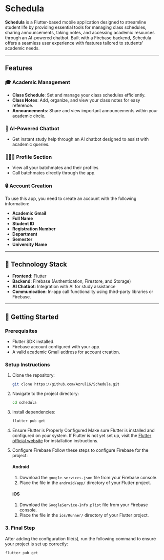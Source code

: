 # Schedula

**Schedula** is a Flutter-based mobile application designed to streamline student life by providing essential tools for managing class schedules, sharing announcements, taking notes, and accessing academic resources through an AI-powered chatbot. Built with a Firebase backend, Schedula offers a seamless user experience with features tailored to students' academic needs.

---

## Features

### 🎓 Academic Management
- **Class Schedule**: Set and manage your class schedules efficiently.
- **Class Notes**: Add, organize, and view your class notes for easy reference.
- **Announcements**: Share and view important announcements within your academic circle.

### 🤖 AI-Powered Chatbot
- Get instant study help through an AI chatbot designed to assist with academic queries.

### 🧑‍🤝‍🧑 Profile Section
- View all your batchmates and their profiles.
- Call batchmates directly through the app.

### 🔒 Account Creation
To use this app, you need to create an account with the following information:
- **Academic Gmail**
- **Full Name**
- **Student ID**
- **Registration Number**
- **Department**
- **Semester**
- **University Name**

---

## 🔧 Technology Stack

- **Frontend**: Flutter
- **Backend**: Firebase (Authentication, Firestore, and Storage)
- **AI Chatbot**: Integration with AI for study assistance
- **Communication**: In-app call functionality using third-party libraries or Firebase.

---

## 🚀 Getting Started

### Prerequisites
- Flutter SDK installed.
- Firebase account configured with your app.
- A valid academic Gmail address for account creation.

### Setup Instructions
1. Clone the repository:
   ```bash
   git clone https://github.com/Azrul16/Schedula.git
   ```
2. Navigate to the project directory:
   ```bash
   cd schedula
   ```
3. Install dependencies:
   ```bash
   flutter pub get
   ```
4. Ensure Flutter is Properly Configured
Make sure Flutter is installed and configured on your system. If Flutter is not yet set up, visit the [Flutter official website](https://flutter.dev/docs/get-started/install) for installation instructions.

5. Configure Firebase
Follow these steps to configure Firebase for the project:

   #### Android
      1. Download the `google-services.json` file from your Firebase console.
      2. Place the file in the `android/app/` directory of your Flutter project.

   #### iOS
      1. Download the `GoogleService-Info.plist` file from your Firebase console.
      2. Place the file in the `ios/Runner/` directory of your Flutter project.

### 3. Final Step
After adding the configuration file(s), run the following command to ensure your project is set up correctly:
```bash
flutter pub get
```


